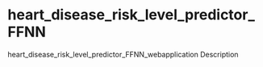 # heart_disease_risk_level_predictor_FFNN
heart_disease_risk_level_predictor_FFNN_webapplication Description
